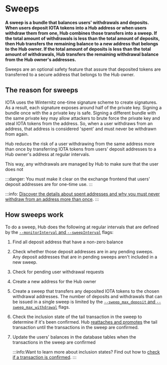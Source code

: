 # Sweeps

**A sweep is a bundle that balances users' withdrawals and deposits. When users deposit IOTA tokens into a Hub address or when users withdraw them from one, Hub combines those transfers into a sweep. If the total amount of withdrawals is less than the total amount of deposits, then Hub transfers the remaining balance to a new address that belongs to the Hub owner. If the total amount of deposits is less than the total amount of withdrawals, Hub transfers the remaining withdrawal balance from the Hub owner's addresses.**

Sweeps are an optional safety feature that assure that deposited tokens are transferred to a secure address that belongs to the Hub owner.

## The reason for sweeps

IOTA uses the Winternitz one-time signature scheme to create signatures. As a result, each signature exposes around half of the private key. Signing a bundle once with the a private key is safe. Signing a different bundle with the same private key may allow attackers to brute force the private key and steal IOTA tokens from the address. So, when a user withdraws from an address, that address is considered 'spent' and must never be withdrawn from again.

Hub reduces the risk of a user withdrawing from the same address more than once by transferring IOTA tokens from users' deposit addresses to a Hub owner's address at regular intervals.

This way, any withdrawals are managed by Hub to make sure that the user does not

:::danger:
You must make it clear on the exchange frontend that users' deposit addresses are for one-time use.
:::

:::info:
[Discover the details about spent addresses and why you must never withdraw from an address more than once](root://dev-essentials/0.1/concepts/addresses-and-signatures.md#address-reuse).
:::

## How sweeps work

To do a sweep, Hub does the following at regular intervals that are defined by the [`--monitorInterval` and `--sweepInterval`](../references/command-line-flags.md#monitorInterval) flags:

1. Find all deposit address that have a non-zero balance

2. Check whether those deposit addresses are in any pending sweeps. Any deposit addresses that are in pending sweeps aren't included in a new sweep.

3. Check for pending user withdrawal requests

4. Create a new address for the Hub owner

5. Create a sweep that transfers any deposited IOTA tokens to the chosen withdrawal addresses. The number of deposits and withdrawals that can be issued in a single sweep is limited by the [`--sweep_max_deposit` and `--sweep_max_withdrawal`](../references/command-line-flags.md#sweepLimits) flags.

6. Check the inclusion state of the tail transaction in the sweep to determine if it's been confirmed. Hub [reattaches and promotes](root://dev-essentials/0.1/concepts/reattach-rebroadcast-promote.md) the tail transaction until the transactions in the sweep are confirmed.

7. Update the users' balances in the database tables when the transactions in the sweep are confirmed

    :::info:Want to learn more about inclusion states?
    Find out how to [check if a transaction is confirmed](root://dev-essentials/0.1/how-to-guides/check-transaction-confirmation.md).
    :::
